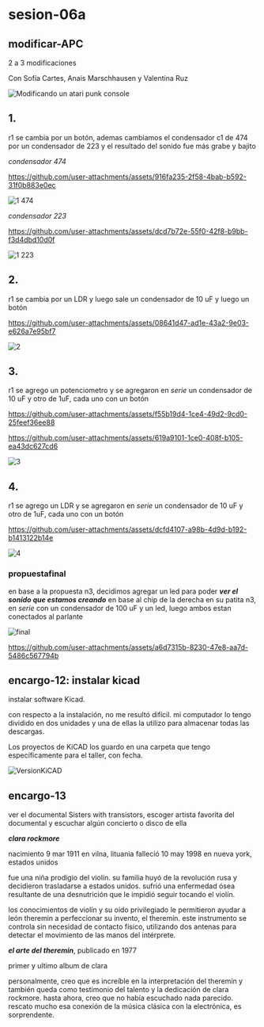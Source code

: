 # sesion-06a

## modificar-APC

2 a 3 modificaciones

Con Sofía Cartes, Anais Marschhausen y Valentina Ruz

![Modificando un atari punk console](https://github.com/user-attachments/assets/945178b5-bfa1-4ed9-978c-c8d6a4079d31)


## 1. 

r1 se cambia por un botón, ademas cambiamos el condensador c1 de 474 por un condensador de 223 y el resultado del sonido fue más grabe y bajito

*condensador 474*

https://github.com/user-attachments/assets/916fa235-2f58-4bab-b592-31f0b883e0ec

![1 474](https://github.com/user-attachments/assets/d5663b48-1ce3-4ab3-93b8-967ea3ba62d8)

*condensador 223*

https://github.com/user-attachments/assets/dcd7b72e-55f0-42f8-b9bb-f3d4dbd10d0f

![1 223](https://github.com/user-attachments/assets/888667d0-b8a3-4424-8ded-92db127b5243)

## 2. 

r1 se cambia por un LDR y luego sale un condensador de 10 uF y luego un botón 

https://github.com/user-attachments/assets/08641d47-ad1e-43a2-9e03-e626a7e95bf7

![2](https://github.com/user-attachments/assets/d10ee574-af0a-4fe0-8959-26bfc63e8af4)

## 3. 

r1 se agrego un potenciometro y se agregaron en _*serie*_ un condensador de 10 uF y otro de 1uF, cada uno con un botón  

https://github.com/user-attachments/assets/f55b19d4-1ce4-49d2-9cd0-25feef36ee88

https://github.com/user-attachments/assets/619a9101-1ce0-408f-b105-ea43dc627cd6

![3](https://github.com/user-attachments/assets/c30e1f56-681d-44bd-af44-a67e2ca74596)


## 4. 

r1 se agrego un LDR y se agregaron en _*serie*_ un condensador de 10 uF y otro de 1uF, cada uno con un botón  

https://github.com/user-attachments/assets/dcfd4107-a98b-4d9d-b192-b1413122b14e

![4](https://github.com/user-attachments/assets/74648933-3839-48d2-95cc-0ef028519c73)

### propuestafinal

en base a la propuesta n3, decidimos agregar un led para poder __*ver el sonido que estamos creando*__ en base al chip de la derecha en su patita n3, en _*serie*_ con un condensador de 100 uF y un led, luego ambos estan conectados al parlante

![final](https://github.com/user-attachments/assets/15620f72-b59d-47e6-9d22-1a452d744a66)

https://github.com/user-attachments/assets/a6d7315b-8230-47e8-aa7d-5486c567794b

## encargo-12: instalar kicad

instalar software Kicad.

con respecto a la instalación, no me resultó difícil. mi computador lo tengo dividido en dos unidades y una de ellas la utilizo para almacenar todas las descargas. 

Los proyectos de KiCAD los guardo en una carpeta que tengo específicamente para el taller, con fecha.

![VersionKiCAD](https://github.com/user-attachments/assets/633d4004-aec0-48dd-94ee-5e6873a9853c)

## encargo-13

ver el documental Sisters with transistors, escoger artista favorita del documental y escuchar algún concierto o disco de ella

__*clara rockmore*__

nacimiento 9 mar 1911 en vilna, lituania 
falleció 10 may 1998 en nueva york, estados unidos

fue una niña prodigio del violín. su familia huyó de la revolución rusa y decidieron trasladarse a estados unidos. sufrió una enfermedad ósea resultante de una desnutrición que le impidió seguir tocando el violín.

los conocimientos de violín y su oído privilegiado le permitieron ayudar a león theremin a perfeccionar su invento, el theremín. este instrumento se controla sin
necesidad de contacto físico, utilizando dos antenas para detectar el movimiento de las manos del intérprete.

__*el arte del theremin*__, publicado en 1977

primer y ultimo album de clara 

personalmente, creo que es increíble en la interpretación del theremín y también queda como testimonio del talento y la dedicación de clara rockmore. hasta ahora,
creo que no había escuchado nada parecido. rescato mucho esa conexión de la música clásica con la electrónica, es sorprendente.
